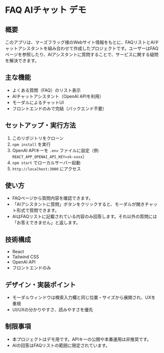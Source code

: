 # FAQ AIチャット デモ

## 概要
このアプリは、マーズフラッグ様のWebサイト情報をもとに、FAQリストとAIチャットアシスタントを組み合わせて作成したプロジェクトです。ユーザーはFAQページを参照したり、AIアシスタントに質問することで、サービスに関する疑問を解決できます。

## 主な機能
- よくある質問（FAQ）のリスト表示
- AIチャットアシスタント（OpenAI APIを利用）
- モーダルによるチャットUI
- フロントエンドのみで完結（バックエンド不要）

## セットアップ・実行方法
1. このリポジトリをクローン
2. `npm install` を実行
3. OpenAI APIキーを `.env` ファイルに設定（例: `REACT_APP_OPENAI_API_KEY=sk-xxxx`）
4. `npm start` でローカルサーバー起動
5. `http://localhost:3000` にアクセス

## 使い方
- FAQページから質問内容を確認できます。
- 「AIアシスタントに質問」ボタンをクリックすると、モーダルが開きチャット形式で質問できます。
- AIはFAQリストに記載されている内容のみ回答します。それ以外の質問には「お答えできません」と返します。

## 技術構成
- React
- Tailwind CSS
- OpenAI API
- フロントエンドのみ

## デザイン・実装ポイント
- モーダルウィンドウは検索入力欄と同じ位置・サイズから展開され、UXを重視
- UI/UXの分かりやすさ、読みやすさを優先

## 制限事項
- 本プロジェクトはデモ用です。APIキーの公開や本番運用は非推奨です。
- AIの回答はFAQリストの範囲に限定されています。
